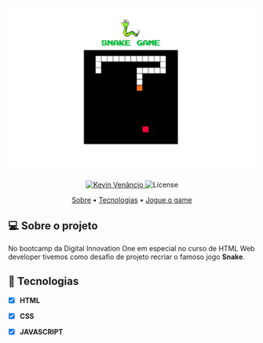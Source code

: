<p align="center">
   <img src="https://github.com/Kevin414gamer/Snake-game/blob/main/image/jogo.png" alt="snakeGame" />
</p>

<!-- Badges -->
<p align="center">
   <a href="https://www.linkedin.com/in/kevinvenancio/">
      <img alt="Kevin Venâncio" src="https://img.shields.io/badge/-Kevin Venâncio-blue?style=flat&logo=Linkedin&logoColor=bluee" />
   </a>
  <img alt="License" src="https://img.shields.io/badge/license-MIT-blue">
</p>

<!-- Indice-->
<p align="center">
  <a href="#-sobre-o-projeto">Sobre</a> •
  <a href="#-Tecnologias">Tecnologias</a> • 
  <a href="https://snake-game-bootcamp.netlify.app/" {:target="_blank"}>Jogue o game</a>
</p>

<!--Sobre o projeto-->
## 💻 Sobre o projeto

No bootcamp da Digital Innovation One em especial no curso de HTML Web developer  tivemos como desafio de projeto recriar o famoso jogo **Snake**.


## 🚀  Tecnologias
- [x] **HTML**
- [x] **CSS**
- [x] **JAVASCRIPT**



